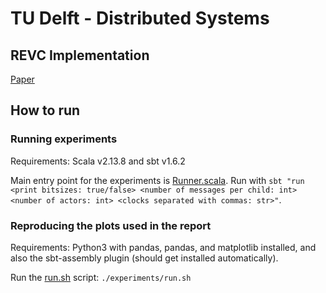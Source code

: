 # TU Delft - Distributed Systems

## REVC Implementation

[Paper](https://ieeexplore.ieee.org/document/9234035)

## How to run

### Running experiments
Requirements: Scala v2.13.8 and sbt v1.6.2

Main entry point for the experiments is [Runner.scala](./src/main/scala/Runner.scala). Run with `sbt "run <print bitsizes: true/false> <number of messages per child: int> <number of actors: int> <clocks separated with commas: str>"`.

### Reproducing the plots used in the report
Requirements: Python3 with pandas, pandas, and matplotlib installed, and also the sbt-assembly plugin (should get installed automatically).

Run the [run.sh](./experiments/run.sh) script: `./experiments/run.sh`
